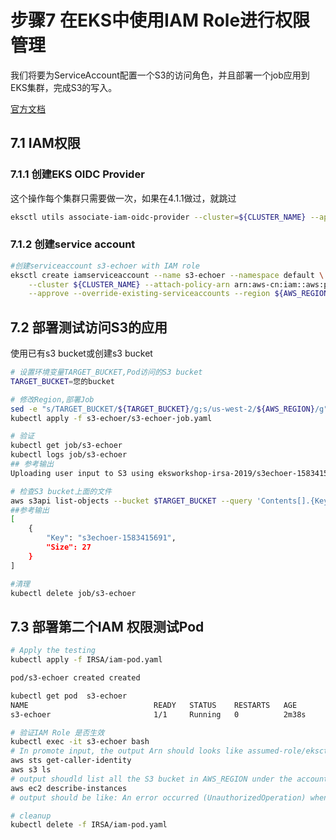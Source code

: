 # 步骤7 在EKS中使用IAM Role进行权限管理
我们将要为ServiceAccount配置一个S3的访问角色，并且部署一个job应用到EKS集群，完成S3的写入。

[官方文档](https://aws.amazon.com/blogs/opensource/introducing-fine-grained-iam-roles-service-accounts/)

## 7.1 IAM权限
### 7.1.1 创建EKS OIDC Provider

这个操作每个集群只需要做一次，如果在4.1.1做过，就跳过
```bash
eksctl utils associate-iam-oidc-provider --cluster=${CLUSTER_NAME} --approve --region ${AWS_REGION}
```


### 7.1.2 创建service account

```bash
#创建serviceaccount s3-echoer with IAM role
eksctl create iamserviceaccount --name s3-echoer --namespace default \
    --cluster ${CLUSTER_NAME} --attach-policy-arn arn:aws-cn:iam::aws:policy/AmazonS3FullAccess \
    --approve --override-existing-serviceaccounts --region ${AWS_REGION}
```

## 7.2 部署测试访问S3的应用
使用已有s3 bucket或创建s3 bucket
```bash
# 设置环境变量TARGET_BUCKET,Pod访问的S3 bucket
TARGET_BUCKET=您的bucket

# 修改Region,部署Job
sed -e "s/TARGET_BUCKET/${TARGET_BUCKET}/g;s/us-west-2/${AWS_REGION}/g" s3-echoer/s3-echoer-job.yaml.template > s3-echoer/s3-echoer-job.yaml
kubectl apply -f s3-echoer/s3-echoer-job.yaml

# 验证
kubectl get job/s3-echoer
kubectl logs job/s3-echoer
## 参考输出
Uploading user input to S3 using eksworkshop-irsa-2019/s3echoer-1583415691

# 检查S3 bucket上面的文件
aws s3api list-objects --bucket $TARGET_BUCKET --query 'Contents[].{Key: Key, Size: Size}'  --region $AWS_REGION
##参考输出
[
    {
        "Key": "s3echoer-1583415691",
        "Size": 27
    }
]

#清理
kubectl delete job/s3-echoer
```

## 7.3 部署第二个IAM 权限测试Pod
```bash
# Apply the testing
kubectl apply -f IRSA/iam-pod.yaml

pod/s3-echoer created created

kubectl get pod  s3-echoer
NAME                            READY   STATUS    RESTARTS   AGE
s3-echoer                       1/1     Running   0          2m38s

# 验证IAM Role 是否生效
kubectl exec -it s3-echoer bash
# In promote input, the output Arn should looks like assumed-role/eksctl-gcr-zhy-eksworkshop-addon-iamservicea-Role
aws sts get-caller-identity
aws s3 ls
# output shoudld list all the S3 bucket in AWS_REGION under the account 
aws ec2 describe-instances
# output should be like: An error occurred (UnauthorizedOperation) when calling the DescribeInstances operation: You are not authorized to perform this operation.

# cleanup
kubectl delete -f IRSA/iam-pod.yaml

```
